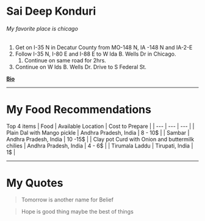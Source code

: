 # Sai Deep Konduri

###### My favorite place is chicago

1. Get on I-35 N in Decatur County from MO-148 N, IA -148 N and IA-2-E
2. Follow I-35 N, I-80 E and I-88 E to W lda B. Wells Dr in Chicago.
    1. Continue on same road for 2hrs.
3. Continue on W lds B. Wells Dr. Drive to S Federal St.


**[Bio](AboutMe.md)**


---

# My Food Recommendations
Top 4 items
| Food | Available Location | Cost to Prepare |
| --- | --- | --- |
| Plain Dal with Mango pickle | Andhra Pradesh, India | 8 - 10$ |
| Sambar | Andhra Pradesh, India | 10 -15$ |
| Clay pot Curd with Onion and buttermilk chilies | Andhra Pradesh, India | 4 - 6$ |
| Tirumala Laddu | Tirupati, India | 1$ |


---

# My Quotes

 > Tomorrow is another name for Belief

 > Hope is good thing maybe the best of things